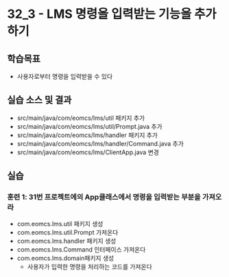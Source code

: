 # 32_3 - LMS 명령을 입력받는 기능을 추가하기

## 학습목표

- 사용자로부터 명령을 입력받을 수 있다

## 실습 소스 및 결과

- src/main/java/com/eomcs/lms/util 패키지 추가
- src/main/java/com/eomcs/lms/util/Prompt.java 추가
- src/main/java/com/eomcs/lms/handler 패키지 추가
- src/main/java/com/eomcs/lms/handler/Command.java 추가
- src/main/java/com/eomcs/lms/ClientApp.java 변경

## 실습  

### 훈련 1: 31번 프로젝트에의 App클래스에서 명령을 입력받는 부분을 가져오라

- com.eomcs.lms.util 패키지 생성
- com.eomcs.lms.util.Prompt 가져온다
- com.eomcs.lms.handler 패키지 생성
- com.eomcs.lms.Command 인터페이스 가져온다
- com.eomcs.lms.domain패키지 생성
  - 사용자가 입력한 명령을 처리하는 코드를 가져온다



